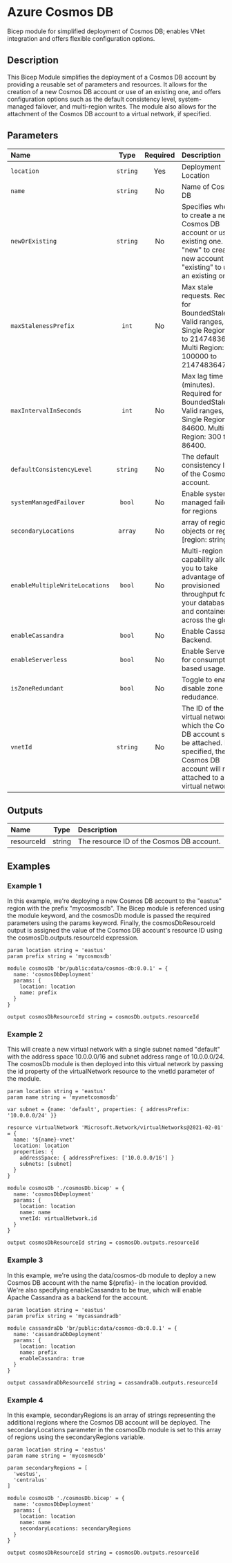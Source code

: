 # Azure Cosmos DB

Bicep module for simplified deployment of Cosmos DB; enables VNet integration and offers flexible configuration options.

## Description

This Bicep Module simplifies the deployment of a Cosmos DB account by providing a reusable set of parameters and resources.
It allows for the creation of a new Cosmos DB account or use of an existing one, and offers configuration options such as the default consistency level, system-managed failover, and multi-region writes.
The module also allows for the attachment of the Cosmos DB account to a virtual network, if specified.

## Parameters

| Name                           | Type     | Required | Description                                                                                                                                                         |
| :----------------------------- | :------: | :------: | :------------------------------------------------------------------------------------------------------------------------------------------------------------------ |
| `location`                     | `string` | Yes      | Deployment Location                                                                                                                                                 |
| `name`                         | `string` | No       | Name of Cosmos DB                                                                                                                                                   |
| `newOrExisting`                | `string` | No       | Specifies whether to create a new Cosmos DB account or use an existing one. Use "new" to create a new account or "existing" to use an existing one.                 |
| `maxStalenessPrefix`           | `int`    | No       | Max stale requests. Required for BoundedStaleness. Valid ranges, Single Region: 10 to 2147483647. Multi Region: 100000 to 2147483647.                               |
| `maxIntervalInSeconds`         | `int`    | No       | Max lag time (minutes). Required for BoundedStaleness. Valid ranges, Single Region: 5 to 84600. Multi Region: 300 to 86400.                                         |
| `defaultConsistencyLevel`      | `string` | No       | The default consistency level of the Cosmos DB account.                                                                                                             |
| `systemManagedFailover`        | `bool`   | No       | Enable system managed failover for regions                                                                                                                          |
| `secondaryLocations`           | `array`  | No       | array of region objects or regions: [region: string]                                                                                                                |
| `enableMultipleWriteLocations` | `bool`   | No       | Multi-region writes capability allows you to take advantage of the provisioned throughput for your databases and containers across the globe.                       |
| `enableCassandra`              | `bool`   | No       | Enable Cassandra Backend.                                                                                                                                           |
| `enableServerless`             | `bool`   | No       | Enable Serverless for consumption-based usage.                                                                                                                      |
| `isZoneRedundant`              | `bool`   | No       | Toggle to enable or disable zone redudance.                                                                                                                         |
| `vnetId`                       | `string` | No       | The ID of the virtual network to which the Cosmos DB account should be attached. If not specified, the Cosmos DB account will not be attached to a virtual network. |

## Outputs

| Name       | Type   | Description                               |
| :--------- | :----: | :---------------------------------------- |
| resourceId | string | The resource ID of the Cosmos DB account. |

## Examples

### Example 1

In this example, we're deploying a new Cosmos DB account to the "eastus" region with the prefix "mycosmosdb". The Bicep module is referenced using the module keyword, and the cosmosDb module is passed the required parameters using the params keyword. Finally, the cosmosDbResourceId output is assigned the value of the Cosmos DB account's resource ID using the cosmosDb.outputs.resourceId expression.

```bicep
param location string = 'eastus'
param prefix string = 'mycosmosdb'

module cosmosDb 'br/public:data/cosmos-db:0.0.1' = {
  name: 'cosmosDbDeployment'
  params: {
    location: location
    name: prefix
  }
}

output cosmosDbResourceId string = cosmosDb.outputs.resourceId
```

### Example 2

This will create a new virtual network with a single subnet named "default" with the address space 10.0.0.0/16 and subnet address range of 10.0.0.0/24.
The cosmosDb module is then deployed into this virtual network by passing the id property of the virtualNetwork resource to the vnetId parameter of the module.

```bicep
param location string = 'eastus'
param name string = 'myvnetcosmosdb'

var subnet = {name: 'default', properties: { addressPrefix: '10.0.0.0/24' }}

resource virtualNetwork 'Microsoft.Network/virtualNetworks@2021-02-01' = {
  name: '${name}-vnet'
  location: location
  properties: {
    addressSpace: { addressPrefixes: ['10.0.0.0/16'] }
    subnets: [subnet]
  }
}

module cosmosDb './cosmosDb.bicep' = {
  name: 'cosmosDbDeployment'
  params: {
    location: location
    name: name
    vnetId: virtualNetwork.id
  }
}

output cosmosDbResourceId string = cosmosDb.outputs.resourceId
```

### Example 3

In this example, we're using the data/cosmos-db module to deploy a new Cosmos DB account with the name ${prefix}-<unique string> in the location provided. We're also specifying enableCassandra to be true, which will enable Apache Cassandra as a backend for the account.

```bicep
param location string = 'eastus'
param prefix string = 'mycassandradb'

module cassandraDb 'br/public:data/cosmos-db:0.0.1' = {
  name: 'cassandraDbDeployment'
  params: {
    location: location
    name: prefix
    enableCassandra: true
  }
}

output cassandraDbResourceId string = cassandraDb.outputs.resourceId
```

### Example 4

In this example, secondaryRegions is an array of strings representing the additional regions where the Cosmos DB account will be deployed.
The secondaryLocations parameter in the cosmosDb module is set to this array of regions using the secondaryRegions variable.

```bicep
param location string = 'eastus'
param name string = 'mycosmosdb'

param secondaryRegions = [
  'westus',
  'centralus'
]

module cosmosDb './cosmosDb.bicep' = {
  name: 'cosmosDbDeployment'
  params: {
    location: location
    name: name
    secondaryLocations: secondaryRegions
  }
}

output cosmosDbResourceId string = cosmosDb.outputs.resourceId
```